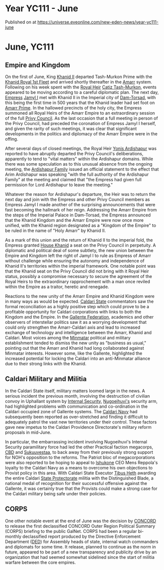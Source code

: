 # Year YC111 - June
Published on  at https://universe.eveonline.com/new-eden-news/year-yc111-june

June, YC111
===========

Empire and Kingdom
------------------

On the first of June, King [Khanid II](5HlA8KgFOuLy4jTf3t54xf) departed
Tash-Murkon Prime with the [Khanid Royal 1st Fleet](nQJFwBFQzGij9cZKKCrm7) and arrived shortly thereafter in
the [Amarr](6BPFRy27fN4LnYlIyzvEwo) system. Following on his week spent with
the [Royal Heir](54zoGW31RF0k0QF9KkOBjh) [Catiz Tash-Murkon](5sw0sEytwzlBUbKWdiisUI), events appeared to be moving
according to a careful diplomatic plan. The next day,
[Empress](3Akx6UWUOJM90aQeaPgDtJ) [Jamyl I](6jGpYH3ai8pLLJboHVuA3L)
met with Khanid II in the Imperial city of
[Dam-Torsad](UI6KVmdCZ0H42EvHijFVZ), with this being the first time in
500 years that the Khanid leader had set
foot on [Amarr Prime](bHRN1rfoBSiLCOFANsGI4). In the hallowed precincts
of the holy city, the Empress summoned all Royal Heirs of the Amarr
Empire to an extraordinary session of the full [Privy Council](privy-council). As the last occasion that a full
meeting in person of the Privy Council, had preceded the coronation of
Empress Jamyl I herself, and given the rarity of such meetings, it was
clear that significant developments in the politics and diplomacy of the
Amarr Empire were in the offing.

After several days of closed meetings, the Royal Heir [Yonis Ardishapur](4Tb1Uk75SycuFuiizODkZD) was reported to have abruptly
departed the Privy Council's deliberations, apparently to tend to "vital
matters" within the Ardishapur domains. While there was some speculation
as to this unusual absence from the ongoing meeting, the [Ardishapur Family](l4Pyl3Ih1qyPmOugFKhHO) issued an official statement to
the effect that Arim Ardishapur was speaking "with the full authority of
the Ardishapur Family" at the meeting and claimed that "the Empress
had given full permission for Lord Ardishapur to leave the meeting."

Whatever the reason for Ardishapur's departure, the Heir was to return
the next day and join with the Empress and other Privy Council members
as Empress Jamyl I made another of the surprising announcements that
were fast becoming the hallmark of her reign. Addressing the Amarr
Empire from the steps of the Imperial Palace in Dam-Torsad, the Empress
announced that the Khanid Kingdom and the Amarr Empire were now once
more unified, with the Khanid region designated as a "Kingdom of the
Empire" to be ruled in the name of "Holy Amarr" by Khanid II.

As a mark of this union and the return of Khanid II to the imperial
fold, the Empress granted [House Khanid](1dQRsN9IAaCTVkatH4haam) a
seat on the Privy Council in perpetuity. A diplomatic and political deal
of some subtlety, the new union between the Empire and Kingdom left the
right of Jamyl I to rule as Empress of Amarr without challenge while
ensuring the autonomy and independence of Khanid II's territories within
the imperial framework. One notable point was that the Khanid seat on
the Privy Council did not bring with it Royal Heir status, possibly a
compromise necessary to secure the agreement of the Royal Heirs to the
extraordinary rapprochement with a man once reviled within the Empire as
a traitor, heretic and renegade.

Reactions to the new unity of the Amarr Empire and Khanid Kingdom were
in many ways as would be expected. [Caldari State](7unGNsrMFwIWXMMbrM2jfy)
commentators saw the formal reconciliation as a highly positive step
which could prove to be a profitable opportunity for Caldari
corporations with links to both the Kingdom and the Empire. In the
[Gallente Federation](4bufc5OaK80rlo20Pez6gK), academics and other
observers of interstellar politics saw it as a worrying development that
could only strengthen the Amarr-Caldari axis and lead to increased
exchange of technology and intelligence between the Amarr, Khanid and
Caldari. Most voices among the [Minmatar](1rpu7pfwTPVznAczjw2pOp) political
and military establishment tended to dismiss the new unity as "business
as usual," pointing out that the Amarr and Khanid had long collaborated
against Minmatar interests. However some, like the Gallente, highlighted
the increased potential for locking the Caldari into an anti-Minmatar
alliance due to their strong links with the Khanid.

Caldari Military and Militia
----------------------------

 In the Caldari State
itself, military matters loomed large in the news. A serious incident
the previous month, involving the destruction of civilian convoy in
Uphallant system by [Internal Security](3F5YslD2GfQXvpQPq3EGui),
[Nugoeihuvi's](4Ykng1Buej1uH3Sy5ln3jW) security arm, had
highlighted problems with communication and co-ordination in the Caldari
occupied zone of Gallente systems. The [Caldari Navy](7loPnB2q6sl7hzRzdylIPN) had subsequently been reported as
over-stretched and finding it difficult to adequately patrol the vast
new territories under their control. These factors gave new impetus to
the Caldari Providence
Directorate's military
reform proposals in mid-June.

In particular, the embarrassing incident involving Nugoeihuvi's Internal
Security paramilitary force had led the other Practical faction
megacorps, [CBD](7o6AuVZhnq4lIzIMdYdMft) and
[Sukuuvestaa](1qDZvg69txboJlARXk4vKB), to back away from
their previously strong support for NOH's opposition to the reforms. The
Patriot bloc of megacorporations were also reported to be hoping to
appeal to [Ishukone](7gc0ekpgJoQ3hygIB6ocHI) CEO Mens Reppola's
loyalty to the Caldari Navy as a means to overcome his own objections to
Provist policy in this area. With Caldari State Executor [Tibus Heth](6E1MZyo3l7DscBmmOdp7KG) awarding the entire Caldari [State Protectorate](2VlyV0CDyxFv0Qg3N3dW8k) militia with the
Distinguished Blade, a national medal of recognition for their
successful offensive against the Gallente, it was certainly true that
the Provists could make a strong case for the Caldari military being
safe under their policies.

CORPS
-----

One other notable event at the end of June was the decision by
[CONCORD](5DPzMesjfj3XKshPWBUPWt) to release the first declassified CONCORD
Outer Region Political Summary (CORPS) briefing to the public GalNet.
CORPS had been a regular bi-monthly declassified report produced by the
Directive Enforcement Department ([DED](1xZoOUsqaDhJw7gQffHMFC)) for Assembly
heads of state, internal watch commanders and diplomats for some time.
It release, planned to continue as the norm in future, appeared to be
part of a new transparency and publicity drive by an organization that
had seemed somewhat sidelined since the start of militia warfare between
the core empires.
